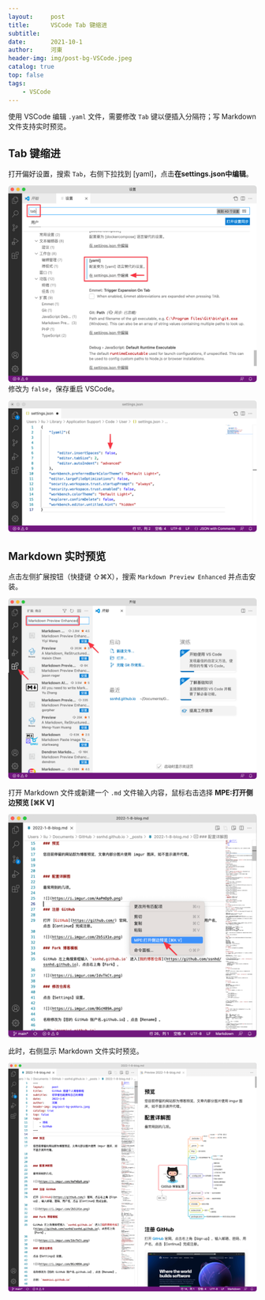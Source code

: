 ```yaml
---
layout:     post
title:      VSCode Tab 键缩进
subtitle:   
date:       2021-10-1
author:     河東
header-img: img/post-bg-VSCode.jpeg
catalog: true
top: false
tags:
    - VSCode
---
```


使用 VSCode 编辑 `.yaml` 文件，需要修改 `Tab` 键以便插入分隔符；写 Markdown 文件支持实时预览。

## Tab 键缩进

打开偏好设置，搜索 `Tab`，右侧下拉找到 [yaml]，点击**在settings.json中编辑**。

![](/img/VSCode/1.png)
修改为 `false`，保存重启 VSCode。

![](/img/VSCode/2.png)

## Markdown 实时预览

点击左侧扩展按钮（快捷键 ⇧⌘X），搜索 `Markdown Preview Enhanced` 并点击安装。

![](/img/VSCode/3.png)

打开 Markdown 文件或新建一个 `.md` 文件输入内容，鼠标右击选择 **MPE:打开侧边预览 [⌘K V]**

![](/img/VSCode/4.png)

此时，右侧显示 Markdown 文件实时预览。

![](/img/VSCode/5.png)